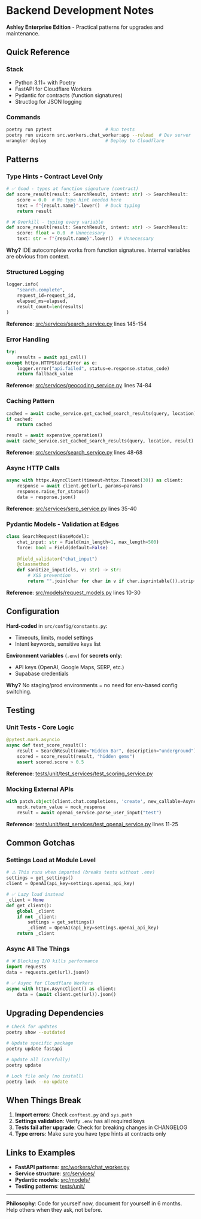 # Backend Development Notes

**Ashley Enterprise Edition** - Practical patterns for upgrades and maintenance.

## Quick Reference

### Stack
- Python 3.11+ with Poetry
- FastAPI for Cloudflare Workers
- Pydantic for contracts (function signatures)
- Structlog for JSON logging

### Commands
```bash
poetry run pytest                    # Run tests
poetry run uvicorn src.workers.chat_worker:app --reload  # Dev server
wrangler deploy                      # Deploy to Cloudflare
```

## Patterns

### Type Hints - Contract Level Only
```python
# ✅ Good - types at function signature (contract)
def score_result(result: SearchResult, intent: str) -> SearchResult:
    score = 0.0  # No type hint needed here
    text = f"{result.name}".lower()  # Duck typing
    return result

# ❌ Overkill - typing every variable
def score_result(result: SearchResult, intent: str) -> SearchResult:
    score: float = 0.0  # Unnecessary
    text: str = f"{result.name}".lower()  # Unnecessary
```

**Why?** IDE autocomplete works from function signatures. Internal variables are obvious from context.

### Structured Logging
```python
logger.info(
    "search.complete",
    request_id=request_id,
    elapsed_ms=elapsed,
    result_count=len(results)
)
```

**Reference**: [src/services/search_service.py](src/services/search_service.py) lines 145-154

### Error Handling
```python
try:
    results = await api_call()
except httpx.HTTPStatusError as e:
    logger.error("api.failed", status=e.response.status_code)
    return fallback_value
```

**Reference**: [src/services/geocoding_service.py](src/services/geocoding_service.py) lines 74-84

### Caching Pattern
```python
cached = await cache_service.get_cached_search_results(query, location)
if cached:
    return cached

result = await expensive_operation()
await cache_service.set_cached_search_results(query, location, result)
```

**Reference**: [src/services/search_service.py](src/services/search_service.py) lines 48-68

### Async HTTP Calls
```python
async with httpx.AsyncClient(timeout=httpx.Timeout(30)) as client:
    response = await client.get(url, params=params)
    response.raise_for_status()
    data = response.json()
```

**Reference**: [src/services/serp_service.py](src/services/serp_service.py) lines 35-40

### Pydantic Models - Validation at Edges
```python
class SearchRequest(BaseModel):
    chat_input: str = Field(min_length=1, max_length=500)
    force: bool = Field(default=False)
    
    @field_validator("chat_input")
    @classmethod
    def sanitize_input(cls, v: str) -> str:
        # XSS prevention
        return "".join(char for char in v if char.isprintable()).strip()
```

**Reference**: [src/models/request_models.py](src/models/request_models.py) lines 10-30

## Configuration

**Hard-coded** in `src/config/constants.py`:
- Timeouts, limits, model settings
- Intent keywords, sensitive keys list

**Environment variables** (`.env`) for **secrets only**:
- API keys (OpenAI, Google Maps, SERP, etc.)
- Supabase credentials

**Why?** No staging/prod environments = no need for env-based config switching.

## Testing

### Unit Tests - Core Logic
```python
@pytest.mark.asyncio
async def test_score_result():
    result = SearchResult(name="Hidden Bar", description="underground")
    scored = score_result(result, "hidden gems")
    assert scored.score > 0.5
```

**Reference**: [tests/unit/test_services/test_scoring_service.py](tests/unit/test_services/test_scoring_service.py)

### Mocking External APIs
```python
with patch.object(client.chat.completions, 'create', new_callable=AsyncMock) as mock:
    mock.return_value = mock_response
    result = await openai_service.parse_user_input("test")
```

**Reference**: [tests/unit/test_services/test_openai_service.py](tests/unit/test_services/test_openai_service.py) lines 11-25

## Common Gotchas

### Settings Load at Module Level
```python
# ⚠️ This runs when imported (breaks tests without .env)
settings = get_settings()
client = OpenAI(api_key=settings.openai_api_key)

# ✅ Lazy load instead
_client = None
def get_client():
    global _client
    if not _client:
        settings = get_settings()
        _client = OpenAI(api_key=settings.openai_api_key)
    return _client
```

### Async All The Things
```python
# ❌ Blocking I/O kills performance
import requests
data = requests.get(url).json()

# ✅ Async for Cloudflare Workers
async with httpx.AsyncClient() as client:
    data = (await client.get(url)).json()
```

## Upgrading Dependencies

```bash
# Check for updates
poetry show --outdated

# Update specific package
poetry update fastapi

# Update all (carefully)
poetry update

# Lock file only (no install)
poetry lock --no-update
```

## When Things Break

1. **Import errors**: Check `conftest.py` and `sys.path`
2. **Settings validation**: Verify `.env` has all required keys
3. **Tests fail after upgrade**: Check for breaking changes in CHANGELOG
4. **Type errors**: Make sure you have type hints at contracts only

## Links to Examples

- **FastAPI patterns**: [src/workers/chat_worker.py](src/workers/chat_worker.py)
- **Service structure**: [src/services/](src/services/)
- **Pydantic models**: [src/models/](src/models/)
- **Testing patterns**: [tests/unit/](tests/unit/)

---

**Philosophy**: Code for yourself now, document for yourself in 6 months. Help others when they ask, not before.
